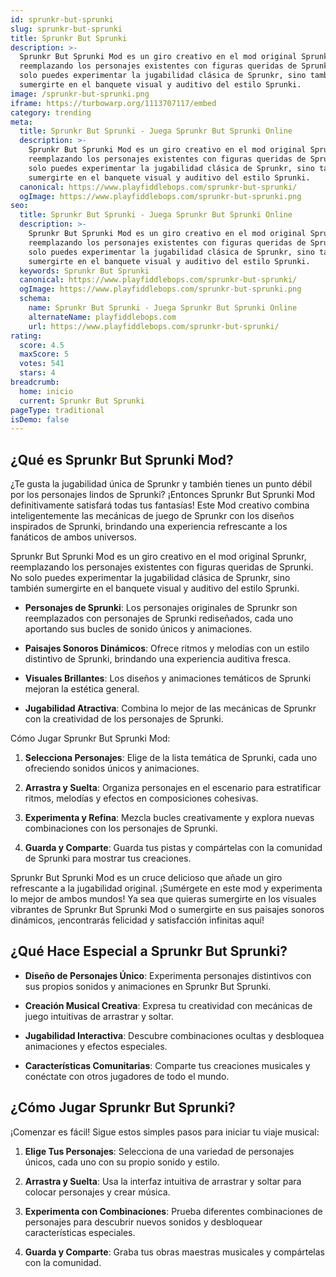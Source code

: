 ```yaml
---
id: sprunkr-but-sprunki
slug: sprunkr-but-sprunki
title: Sprunkr But Sprunki
description: >-
  Sprunkr But Sprunki Mod es un giro creativo en el mod original Sprunkr,
  reemplazando los personajes existentes con figuras queridas de Sprunki. No
  solo puedes experimentar la jugabilidad clásica de Sprunkr, sino también
  sumergirte en el banquete visual y auditivo del estilo Sprunki.
image: /sprunkr-but-sprunki.png
iframe: https://turbowarp.org/1113707117/embed
category: trending
meta:
  title: Sprunkr But Sprunki - Juega Sprunkr But Sprunki Online
  description: >-
    Sprunkr But Sprunki Mod es un giro creativo en el mod original Sprunkr,
    reemplazando los personajes existentes con figuras queridas de Sprunki. No
    solo puedes experimentar la jugabilidad clásica de Sprunkr, sino también
    sumergirte en el banquete visual y auditivo del estilo Sprunki.
  canonical: https://www.playfiddlebops.com/sprunkr-but-sprunki/
  ogImage: https://www.playfiddlebops.com/sprunkr-but-sprunki.png
seo:
  title: Sprunkr But Sprunki - Juega Sprunkr But Sprunki Online
  description: >-
    Sprunkr But Sprunki Mod es un giro creativo en el mod original Sprunkr,
    reemplazando los personajes existentes con figuras queridas de Sprunki. No
    solo puedes experimentar la jugabilidad clásica de Sprunkr, sino también
    sumergirte en el banquete visual y auditivo del estilo Sprunki.
  keywords: Sprunkr But Sprunki
  canonical: https://www.playfiddlebops.com/sprunkr-but-sprunki/
  ogImage: https://www.playfiddlebops.com/sprunkr-but-sprunki.png
  schema:
    name: Sprunkr But Sprunki - Juega Sprunkr But Sprunki Online
    alternateName: playfiddlebops.com
    url: https://www.playfiddlebops.com/sprunkr-but-sprunki/
rating:
  score: 4.5
  maxScore: 5
  votes: 541
  stars: 4
breadcrumb:
  home: inicio
  current: Sprunkr But Sprunki
pageType: traditional
isDemo: false
---
```


## ¿Qué es Sprunkr But Sprunki Mod?

¿Te gusta la jugabilidad única de Sprunkr y también tienes un punto débil por los personajes lindos de Sprunki? ¡Entonces Sprunkr But Sprunki Mod definitivamente satisfará todas tus fantasías! Este Mod creativo combina inteligentemente las mecánicas de juego de Sprunkr con los diseños inspirados de Sprunki, brindando una experiencia refrescante a los fanáticos de ambos universos.

Sprunkr But Sprunki Mod es un giro creativo en el mod original Sprunkr, reemplazando los personajes existentes con figuras queridas de Sprunki. No solo puedes experimentar la jugabilidad clásica de Sprunkr, sino también sumergirte en el banquete visual y auditivo del estilo Sprunki.

- **Personajes de Sprunki**: Los personajes originales de Sprunkr son reemplazados con personajes de Sprunki rediseñados, cada uno aportando sus bucles de sonido únicos y animaciones.

- **Paisajes Sonoros Dinámicos**: Ofrece ritmos y melodías con un estilo distintivo de Sprunki, brindando una experiencia auditiva fresca.

- **Visuales Brillantes**: Los diseños y animaciones temáticos de Sprunki mejoran la estética general.

- **Jugabilidad Atractiva**: Combina lo mejor de las mecánicas de Sprunkr con la creatividad de los personajes de Sprunki.

Cómo Jugar Sprunkr But Sprunki Mod:

1. **Selecciona Personajes**: Elige de la lista temática de Sprunki, cada uno ofreciendo sonidos únicos y animaciones.

1. **Arrastra y Suelta**: Organiza personajes en el escenario para estratificar ritmos, melodías y efectos en composiciones cohesivas.

1. **Experimenta y Refina**: Mezcla bucles creativamente y explora nuevas combinaciones con los personajes de Sprunki.

1. **Guarda y Comparte**: Guarda tus pistas y compártelas con la comunidad de Sprunki para mostrar tus creaciones.

Sprunkr But Sprunki Mod es un cruce delicioso que añade un giro refrescante a la jugabilidad original. ¡Sumérgete en este mod y experimenta lo mejor de ambos mundos! Ya sea que quieras sumergirte en los visuales vibrantes de Sprunkr But Sprunki Mod o sumergirte en sus paisajes sonoros dinámicos, ¡encontrarás felicidad y satisfacción infinitas aquí!

## ¿Qué Hace Especial a Sprunkr But Sprunki?

- **Diseño de Personajes Único**: Experimenta personajes distintivos con sus propios sonidos y animaciones en Sprunkr But Sprunki.

- **Creación Musical Creativa**: Expresa tu creatividad con mecánicas de juego intuitivas de arrastrar y soltar.

- **Jugabilidad Interactiva**: Descubre combinaciones ocultas y desbloquea animaciones y efectos especiales.

- **Características Comunitarias**: Comparte tus creaciones musicales y conéctate con otros jugadores de todo el mundo.

## ¿Cómo Jugar Sprunkr But Sprunki?

¡Comenzar es fácil! Sigue estos simples pasos para iniciar tu viaje musical:

1. **Elige Tus Personajes**: Selecciona de una variedad de personajes únicos, cada uno con su propio sonido y estilo.

1. **Arrastra y Suelta**: Usa la interfaz intuitiva de arrastrar y soltar para colocar personajes y crear música.

1. **Experimenta con Combinaciones**: Prueba diferentes combinaciones de personajes para descubrir nuevos sonidos y desbloquear características especiales.

1. **Guarda y Comparte**: Graba tus obras maestras musicales y compártelas con la comunidad.